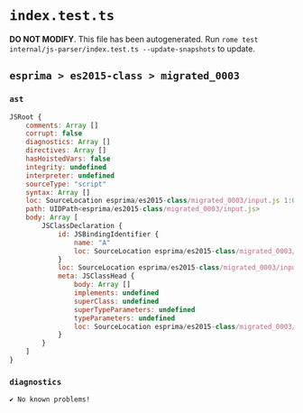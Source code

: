 # `index.test.ts`

**DO NOT MODIFY**. This file has been autogenerated. Run `rome test internal/js-parser/index.test.ts --update-snapshots` to update.

## `esprima > es2015-class > migrated_0003`

### `ast`

```javascript
JSRoot {
	comments: Array []
	corrupt: false
	diagnostics: Array []
	directives: Array []
	hasHoistedVars: false
	integrity: undefined
	interpreter: undefined
	sourceType: "script"
	syntax: Array []
	loc: SourceLocation esprima/es2015-class/migrated_0003/input.js 1:0-2:0
	path: UIDPath<esprima/es2015-class/migrated_0003/input.js>
	body: Array [
		JSClassDeclaration {
			id: JSBindingIdentifier {
				name: "A"
				loc: SourceLocation esprima/es2015-class/migrated_0003/input.js 1:6-1:7 (A)
			}
			loc: SourceLocation esprima/es2015-class/migrated_0003/input.js 1:0-1:12
			meta: JSClassHead {
				body: Array []
				implements: undefined
				superClass: undefined
				superTypeParameters: undefined
				typeParameters: undefined
				loc: SourceLocation esprima/es2015-class/migrated_0003/input.js 1:0-1:12
			}
		}
	]
}
```

### `diagnostics`

```
✔ No known problems!

```
